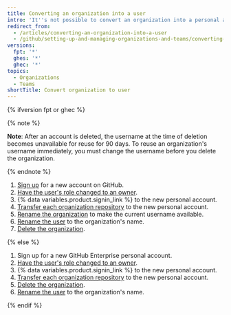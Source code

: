 ```yaml
---
title: Converting an organization into a user
intro: 'It''s not possible to convert an organization into a personal account, but you can create a new personal account and transfer the organization''s repositories to it.'
redirect_from:
  - /articles/converting-an-organization-into-a-user
  - /github/setting-up-and-managing-organizations-and-teams/converting-an-organization-into-a-user
versions:
  fpt: '*'
  ghes: '*'
  ghec: '*'
topics:
  - Organizations
  - Teams
shortTitle: Convert organization to user
---
```


{% ifversion fpt or ghec %}

{% note %}

**Note**: After an account is deleted, the username at the time of deletion becomes unavailable for reuse for 90 days. To reuse an organization's username immediately, you must change the username before you delete the organization.

 {% endnote %}

1. [Sign up](/get-started/quickstart/creating-an-account-on-github) for a new account on GitHub.
1. [Have the user's role changed to an owner](/organizations/managing-peoples-access-to-your-organization-with-roles/maintaining-ownership-continuity-for-your-organization).
1. {% data variables.product.signin_link %} to the new personal account.
1. [Transfer each organization repository](/repositories/creating-and-managing-repositories/transferring-a-repository) to the new personal account.
1. [Rename the organization](/account-and-profile/setting-up-and-managing-your-personal-account-on-github/managing-personal-account-settings/changing-your-github-username) to make the current username available.
1. [Rename the user](/account-and-profile/setting-up-and-managing-your-personal-account-on-github/managing-personal-account-settings/changing-your-github-username) to the organization's name.
1. [Delete the organization](/organizations/managing-organization-settings/deleting-an-organization-account).

{% else %}

1. Sign up for a new GitHub Enterprise personal account.
1. [Have the user's role changed to an owner](/organizations/managing-peoples-access-to-your-organization-with-roles/maintaining-ownership-continuity-for-your-organization).
1. {% data variables.product.signin_link %} to the new personal account.
1. [Transfer each organization repository](/repositories/creating-and-managing-repositories/transferring-a-repository) to the new personal account.
1. [Delete the organization](/organizations/managing-organization-settings/deleting-an-organization-account).
1. [Rename the user](/account-and-profile/setting-up-and-managing-your-personal-account-on-github/managing-personal-account-settings/changing-your-github-username) to the organization's name.

{% endif %}
